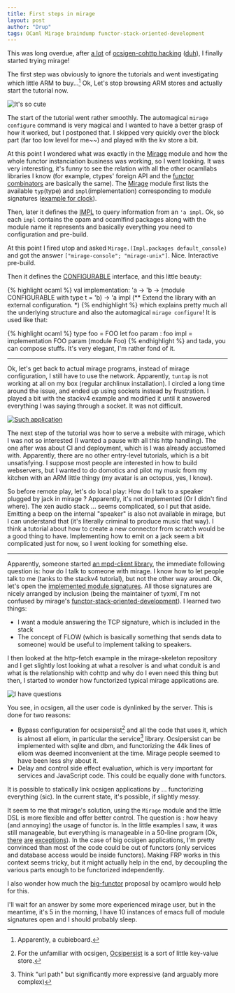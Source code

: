 ```yaml
---
title: First steps in mirage
layout: post
author: "Drup"
tags: OCaml Mirage braindump functor-stack-oriented-development
---
```


This was long overdue, after [a lot](https://github.com/ocsigen/ocsigenserver/pull/63) of [ocsigen-cohttp hacking](https://github.com/ocsigen/ocsigenserver/pull/64) ([duh](http://i.imgur.com/YLI3fuc.png)), I finally started trying mirage!
<!--more-->

The first step was obviously to ignore the tutorials and went investigating which little ARM to buy...[^1] Ok, Let's stop browsing ARM stores and actually start the tutorial now.

![It's so cute](https://hackspark.fr/media/catalog/product/cache/1/image/650x/6244465d93851bfb41b9f76e241a8d6d/c/u/cubieboard_top.jpg)


The start of the tutorial went rather smoothly. The automagical `mirage configure` command is very magical and I wanted to have a better grasp of how it worked, but I postponed that. I skipped very quickly over the block part (far too low level for me~~) and played with the kv store a bit.

At this point I wondered what was exactly in the [Mirage][Mirage] module and how the whole functor instanciation business was working, so I went looking.
It was very interesting, it's funny to see the relation with all the other ocamllabs libraries I know (for example, ctypes' foreign API and the [functor combinators](https://github.com/mirage/mirage/blob/master/lib/mirage.mli#L28-L40) are basically the same). The [Mirage][Mirage] module first lists the available `typ`(type) and `impl`(implementation) corresponding to module signatures ([example for clock](https://github.com/mirage/mirage/blob/master/lib/mirage.mli#L60-L69)).

[Mirage]:https://github.com/mirage/mirage/blob/master/lib/mirage.mli

Then, later it defines the [IMPL](https://github.com/mirage/mirage/blob/master/lib/mirage.mli#L433-L456) to query information from an `'a impl`. Ok, so each `impl` contains the opam and ocamlfind packages along with the module name it represents and basically everything you need to configuration and pre-build.

At this point I fired utop and asked `Mirage.(Impl.packages default_console)` and got the answer `["mirage-console"; "mirage-unix"]`. Nice. Interactive pre-build.

Then it defines the [CONFIGURABLE](https://github.com/mirage/mirage/blob/master/lib/mirage.mli#L491-L523) interface, and this little beauty:

{% highlight ocaml %}
val implementation:
  'a -> 'b -> (module CONFIGURABLE with type t = 'b) -> 'a impl
(** Extend the library with an external configuration. *)
{% endhighlight %}
which explains pretty much all the underlying structure and also the automagical `mirage configure`! It is used like that:

{% highlight ocaml %}
type foo = FOO
let foo param : foo impl =
  implementation FOO param (module Foo)
{% endhighlight %}
and tada, you can compose stuffs. It's very elegant, I'm rather fond of it.

-----

Ok, let's get back to actual mirage programs, instead of mirage configuration, I still have to use the network. Apparently, `tuntap` is not working at all
on my box (regular archlinux installation). I circled a long time around the issue, and ended up using sockets instead by frustration. I played a bit with the stackv4 example and modified it until it answered everything I was saying through a socket. It was not difficult.

[![Such application](https://i.imgur.com/hRXTGzz.png)](https://i.imgur.com/hRXTGzz.png)

The next step of the tutorial was how to serve a website with mirage, which I was not so interested (I wanted a pause with all this http handling). The one after was about CI and deployment, which is I was already accustomed with. Apparently, there are no other entry-level tutorials, which is a bit unsatisfying. I suppose most people are interested in how to build webservers, but I wanted to do domotics and pilot my music from my kitchen with an ARM little thingy (my avatar is an octopus, yes, I know).

So before remote play, let's do local play: How do I talk to a speaker plugged by jack in mirage ? Apparently, it's not implemented (Or I didn't find where). The xen audio stack ... seems complicated, so I put that aside. Emitting a beep on the internal "speaker" is also not available in mirage, but I can understand that (it's literally criminal to produce music that way). I think a tutorial about how to create a new connector from scratch would be a good thing to have. Implementing how to emit on a jack seem a bit complicated just for now, so I went looking for something else.

----

Apparently, someone started [an mpd-client library](https://github.com/johnelse/ocaml-mpd-client), the immediate following question is: how do I talk to someone with mirage. I know how to let people talk to me (tanks to the stackv4 tutorial), but not the other way around. Ok, let's open the [implemented module signatures](https://github.com/mirage/mirage/blob/master/types/V1.mli).
All those signatures are nicely arranged by inclusion (being the maintainer of tyxml, I'm not confused by mirage's  [functor-stack-oriented-development](https://github.com/ocsigen/tyxml/blob/master/lib/html5_sigs.mli#L1193-L1218)).
I learned two things:

- I want a module answering the TCP signature, which is included in the stack
- The concept of FLOW (which is basically something that sends data to someone) would be useful to implement talking to speakers.

I then looked at the http-fetch example in the mirage-skeleton repository and I get slightly lost looking at what a resolver is and what conduit is and what is the relationship with cohttp and why do I even need this thing but then, I started to wonder how functorized typical mirage applications are.

![I have questions](http://i.imgur.com/ja3S5UF.gif)

You see, in ocsigen, all the user code is dynlinked by the server. This is done for two reasons:

- Bypass configuration for ocsipersist[^2] and all the code that uses it, which is almost all eliom, in particular the service[^3] library. Ocsipersist can be implemented with sqlite and dbm, and functorizing the 44k lines of eliom was deemed inconvenient at the time. Mirage people seemed to have been less shy about it.
- Delay and control side effect evaluation, which is very important for services and JavaScript code. This could be equally done with functors.

It is possible to statically link ocsigen applications by ... functorizing everything (sic). In the current state, it's possible, if slightly messy.

It seem to me that mirage's solution, using the `Mirage` module and the little DSL is more flexible and offer better control. The question is : how heavy (and annoying) the usage of functor is. In the little examples I saw, it was still manageable, but everything is manageable in a 50-line program (Ok, [there](https://en.wikipedia.org/wiki/Befunge) [are](https://en.wikipedia.org/wiki/Shakespeare_%28programming_language%29) [exceptions](https://en.wikipedia.org/wiki/Esoteric_programming_language#Piet)).
In the case of big ocsigen applications, I'm pretty convinced than most of the code could be out of functors (only services and database access would be inside functors). Making FRP works in this context seems tricky, but it might actually help in the end, by decoupling the various parts enough to be functorized independently.

I also wonder how much the [big-functor](http://www.ocamlpro.com/blog/2011/08/10/ocaml-pack-functors.html) proposal by ocamlpro would help for this.

I'll wait for an answer by some more experienced mirage user, but in the meantime, it's 5 in the morning, I have 10 instances of emacs full of module signatures open and I should probably sleep.


[^1]: Apparently, a cubieboard.

[^2]: For the unfamiliar with ocsigen, [Ocsipersist](http://ocsigen.org/ocsigenserver/2.5/api/Ocsipersist) is a sort of little key-value store.

[^3]: Think "url path" but significantly more expressive (and arguably more complex)
